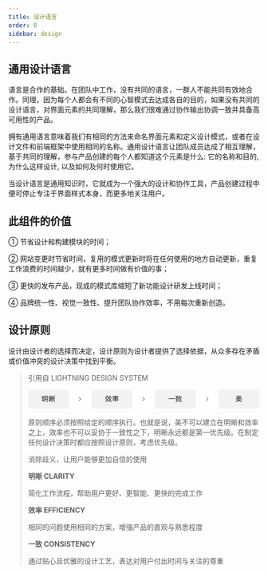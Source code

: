 ```yaml
---
title: 设计语言
order: 0
sidebar: design
---
```


## 通用设计语言

语言是合作的基础。在团队中工作，没有共同的语言，一群人不能共同有效地合作。同理，因为每个人都会有不同的心智模式去达成各自的目的，如果没有共同的设计语言，对界面元素的共同理解，那么我们很难通过协作输出协调一致并具备高可用性的产品。

拥有通用语言意味着我们有相同的方法来命名界面元素和定义设计模式，或者在设计文件和前端框架中使用相同的名称。通用设计语言让团队成员达成了相互理解，基于共同的理解，参与产品创建的每个人都知道这个元素是什么: 它的名称和目的, 为什么这样设计, 以及如何及何时使用它。

当设计语言是通用知识时，它就成为一个强大的设计和协作工具，产品创建过程中便可停止专注于界面样式本身，而更多地关注用户。

## 此组件的价值

① 节省设计和构建模块的时间；

② 网站变更时节省时间，复用的模式更新时将在任何使用的地方自动更新，重复工作浪费的时间越少，就有更多时间做有价值的事；

③ 更快的发布产品，现成的模式库缩短了新功能设计研发上线时间；

④ 品牌统一性、视觉一致性、提升团队协作效率，不用每次重新创造。

## 设计原则

设计由设计者的选择而决定，设计原则为设计者提供了选择依据，从众多存在矛盾或价值冲突的设计决策中找到平衡。

> 引用自 LIGHTNING DESIGN SYSTEM
> 
> ![设计原则](/imgs/design/shejiyuanze.png)
> 
> 原则顺序必须按照给定的顺序执行。也就是说，美不可以建立在明晰和效率之上，效率也不可以妥协于一致性之下，明晰永远都是第一优先级。在制定任何设计决策时都应按照设计原则，考虑优先级。
> 
> 消除歧义，让用户能够更加自信的使用
> 
> **明晰 CLARITY**
> 
> 简化工作流程，帮助用户更好、更智能、更快的完成工作
> 
> **效率 EFFICIENCY**
> 
> 相同的问题使用相同的方案，增强产品的直观与熟悉程度
> 
> **一致 CONSISTENCY**
> 
> 通过贴心且优雅的设计工艺，表达对用户付出时间与关注的尊重
